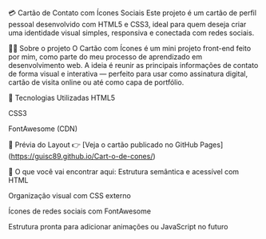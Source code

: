 💳 Cartão de Contato com Ícones Sociais
Este projeto é um cartão de perfil pessoal desenvolvido com HTML5 e CSS3, ideal para quem deseja criar uma identidade visual simples, responsiva e conectada com redes sociais.



👨‍💻 Sobre o projeto
O Cartão com Ícones é um mini projeto front-end feito por mim, como parte do meu processo de aprendizado em desenvolvimento web. A ideia é reunir as principais informações de contato de forma visual e interativa — perfeito para usar como assinatura digital, cartão de visita online ou até como capa de portfólio.

🔧 Tecnologias Utilizadas
HTML5

CSS3

FontAwesome (CDN)

📸 Prévia do Layout
👉  [Veja o cartão publicado no GitHub Pages] (https://guisc89.github.io/Cart-o-de-cones/)

🧠 O que você vai encontrar aqui:
Estrutura semântica e acessível com HTML

Organização visual com CSS externo

Ícones de redes sociais com FontAwesome

Estrutura pronta para adicionar animações ou JavaScript no futuro
